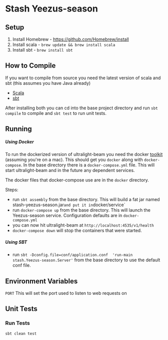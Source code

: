 Stash Yeezus-season
==================

Setup
-----
  1. Install Homebrew - https://github.com/Homebrew/install
  2. Install scala - `brew update && brew install scala`
  3. Install sbt - `brew install sbt`


How to Compile
------------

If you want to compile from source you need the latest version of scala and sbt (this assumes you have Java already)

* [Scala](https://www.scala-lang.org/download/install.html)
* [sbt](http://www.scala-sbt.org/1.0/docs/Setup.html)

After installing both you can cd into the base project directory and run `sbt compile` to compile and `sbt test` to run unit tests.


Running
-------

##### Using Docker

To run the dockerized version of ultralight-beam you need the docker [toolkit](https://www.docker.com/docker-mac) (assuming you're on a mac). This should get you `docker` along with `docker-compose`. In the base directory there is a `docker-compose.yml` file. This will start ultralight-beam and in the future any dependent services.

The docker files that docker-compose use are in the `docker` directory.

Steps:

* run `sbt assembly` from the base directory. This will build a fat jar named stash-yeezus-season.jar` and put it in `docker/service`
* run `docker-compose up` from the base directory. This will launch the Yeezus-season service. Configuration defaults are in `docker-compose.yml`
* you can now hit ultralight-beam at `http://localhost:4535/v1/health`
* `docker-compose down` will stop the containers that were started.

##### Using SBT

* run `sbt -Dconfig.file=conf/application.conf  'run-main stash.Yeezus-season.Server'` from the base directory to use the default conf file.


Environment Variables
---------------------

`PORT`
This will set the port used to listen to web requests on


Unit Tests
----------

### Run Tests
```
sbt clean test
```
